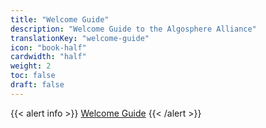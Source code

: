 ```yaml
---
title: "Welcome Guide"
description: "Welcome Guide to the Algosphere Alliance"
translationKey: "welcome-guide"
icon: "book-half"
cardwidth: "half"
weight: 2
toc: false
draft: false
---
```


{{< alert info >}}
[Welcome Guide](https://docs.google.com/document/d/17SMBNluOOjaDzq3SGN94R8UsX1iM0pFF_yPgBha-bgc/edit)
{{< /alert >}}
